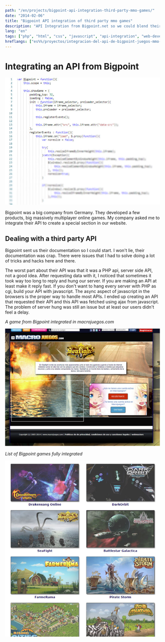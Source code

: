 ```yaml
---
path: "/en/projects/bigpoint-api-integration-third-party-mmo-games/"
date: "2014-02-06"
title: "Bigpoint API integration of third party mmo games"
description: "API Integration from Bigpoint.net so we could blend their mmo games with our websites"
lang: "en"
tags: ["php", "html", "css", "javascript", "api-integration", "web-development", "private-project", "company:panaworld"]
hreflangs: ["es%%/proyectos/integracion-del-api-de-bigpoint-juegos-mmo-de-terceros/", "en%%/en/projects/bigpoint-api-integration-third-party-mmo-games/"]
---
```

# Integrating an API from Bigpoint

![Code example](some-code.jpg)

Bigpoint was a big company from Germany. They developed a few products, big massively multiplayer online games. My company asked me to integrate their API to create a special section in our website.

## Dealing with a third party API

Bigpoint sent us their documentation so I could start. I won't lie, their documentation was crap. There were issues that I had to solve doing a lot of tricks and hacks here and there.

The worst part about their API was that it was a PHP api, server side API, not a good idea. After requesting data with it, I noticed that sometimes it took way too long to reply and hung our server. If you are making an API at least make it reply fast. If you don't want to hang every server with PHP as cgi, build your API with javascript. The async aspect of javascript in the browsers is the proper way to handle most APIs. I ended up creating an API that requested their API and this API was fetched using ajax from javascript. The problem of server hung was still an issue but at least our users didn't feel a delay.

*A game from Bigpoint integrated in macrojuegos.com*

![Seafight Bigpoint game](seafight-bigpoint-game.jpg)

*List of Bigpoint games fully integrated*

![List of Bigpoint games](bigpoint-games-integrated.jpg)